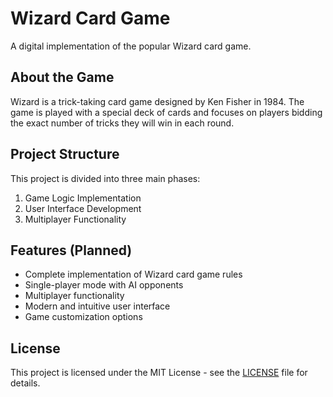 # Wizard Card Game

A digital implementation of the popular Wizard card game.

## About the Game

Wizard is a trick-taking card game designed by Ken Fisher in 1984. The game is played with a special deck of cards and focuses on players bidding the exact number of tricks they will win in each round.

## Project Structure

This project is divided into three main phases:
1. Game Logic Implementation
2. User Interface Development
3. Multiplayer Functionality

## Features (Planned)

- Complete implementation of Wizard card game rules
- Single-player mode with AI opponents
- Multiplayer functionality
- Modern and intuitive user interface
- Game customization options

## License

This project is licensed under the MIT License - see the [LICENSE](LICENSE) file for details.
